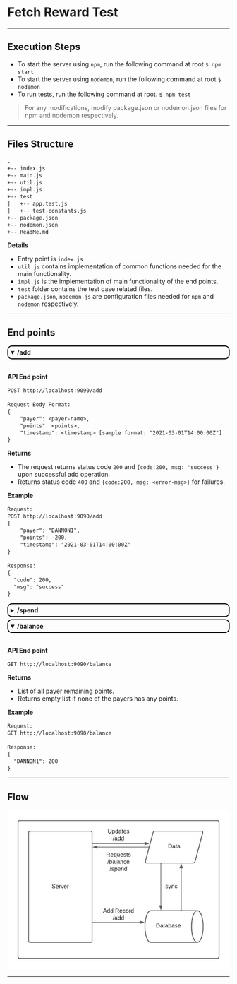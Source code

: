 # Fetch Reward Test
---
## Execution Steps


- To start the server using `npm`, run the following command at root
  `$ npm start`
- To start the server using `nodemon`, run the following command at root
  `$ nodemon`
- To run tests, run the following command at root.
  `$ npm test`

> For any modifications, modify package.json or nodemon.json files for npm and nodemon respectively.

---
## Files Structure
```
.
+-- index.js 
+-- main.js
+-- util.js
+-- impl.js
+-- test
|   +-- app.test.js
|   +-- test-constants.js
+-- package.json
+-- nodemon.json
+-- ReadMe.md
```

**Details**
- Entry point is `index.js`
- `util.js` contains implementation of common functions needed for the main functionality.
- `impl.js` is the implementation of main functionality of the end points.
- `test` folder contains the test case related files.
- `package.json`, `nodemon.js` are configuration files needed for `npm` and `nodemon` respectively.

---
## End points

<details open > 
<summary style='border: 2px solid black;padding:5px;border-radius:10px;'>
    <b>/add</b>
</summary>
<br>

<b>API End point</b>

```
POST http://localhost:9090/add

Request Body Format:
{
    "payer": <payer-name>,
    "points": <points>,
    "timestamp": <timestamp> [sample format: "2021-03-01T14:00:00Z"]
}
```

<b>Returns</b>
- The request returns status code `200` and `{code:200, msg: 'success'}` upon successful add operation.
- Returns status code `400` and `{code:200, msg: <error-msg>}` for failures.

<b>Example</b>
```
Request:
POST http://localhost:9090/add
{
    "payer": "DANNON1",
    "points": -200,
    "timestamp": "2021-03-01T14:00:00Z"
}

Response:
{
  "code": 200,
  "msg": "success"
}
```

</details>
 
<details style="margin-top:5px;">
<summary style='border: 2px solid black;padding:5px;border-radius:10px;'>
    <b>/spend</b>
</summary>
<br>

<b>API End point</b>
```
POST http://localhost:9090/spend

Request Body Format:
{
    "points": <points-to-spend>,
}
```

<b>Returns</b>

- List of all spent payers along with their points.
- If the points are insufficient or not available, then `Spend Fail` property will appear in the response [`Spend Fail: <points>`]

<b>Example</b>
```
Request:
POST http://localhost:9090/spend
{
    "points": 450
}

Response:
{
    "DANNON1": 200,
    "Spend Fail": 250
}
```

</details>
 
<details style="margin-top:5px;" open>
<summary style='border: 2px solid black;padding:5px;border-radius:10px;'>
    <b>/balance</b>
</summary>
<br>

<b>API End point</b>
```
GET http://localhost:9090/balance
```

<b>Returns</b>

- List of all payer remaining points.
- Returns empty list if none of the payers has any points.

<b>Example</b>
```
Request:
GET http://localhost:9090/balance

Response:
{
  "DANNON1": 200
}
```

</details>

---
## Flow

<img src="./FetchRewards.jpeg" />


---


